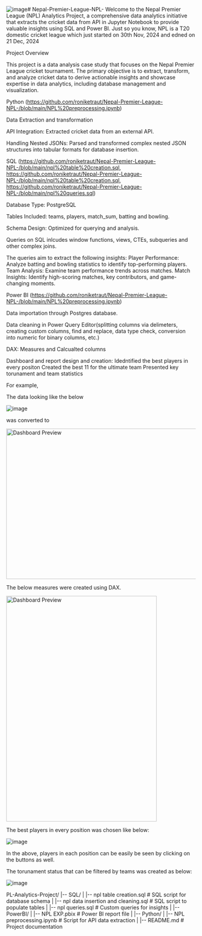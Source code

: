 ![image](https://github.com/user-attachments/assets/32ede7b7-554d-4cba-9db9-8958e178d9ac)# Nepal-Premier-League-NPL-
Welcome to the Nepal Premier League (NPL) Analytics Project, a comprehensive data analytics initiative that extracts the cricket data from API in Jupyter Notebook to provide valuable insights using SQL and Power BI. Just so you know, NPL is a T20 domestic cricket league which just started on 30th Nov, 2024 and edned on 21 Dec, 2024

Project Overview

This project is a data analysis case study that focuses on the Nepal Premier League cricket tournament. The primary objective is to extract, transform, and analyze cricket data to derive actionable insights and showcase expertise in data analytics, including database management and visualization.

Python (https://github.com/roniketraut/Nepal-Premier-League-NPL-/blob/main/NPL%20preprocessing.ipynb)

Data Extraction and transformation 

   API Integration: Extracted cricket data from an external API.
   
   Handling Nested JSONs: Parsed and transformed complex nested JSON structures into tabular formats for database insertion.

SQL (https://github.com/roniketraut/Nepal-Premier-League-NPL-/blob/main/npl%20table%20creation.sql, https://github.com/roniketraut/Nepal-Premier-League-NPL-/blob/main/npl%20table%20creation.sql, https://github.com/roniketraut/Nepal-Premier-League-NPL-/blob/main/npl%20queries.sql)

Database Type: PostgreSQL

Tables Included: teams, players, match_sum, batting and bowling.

Schema Design: Optimized for querying and analysis.

Queries on SQL inlcudes window functions, views, CTEs, subqueries and other complex joins.

The queries aim to extract the following insights:
   Player Performance: Analyze batting and bowling statistics to identify top-performing players.
   Team Analysis: Examine team performance trends across matches.
   Match Insights: Identify high-scoring matches, key contributors, and game-changing moments.

Power BI (https://github.com/roniketraut/Nepal-Premier-League-NPL-/blob/main/NPL%20preprocessing.ipynb)

Data importation through Postgres database.

Data cleaning in Power Query Editor(splitting columns via delimeters, creating custom columns, find and replace, data type check, conversion into numeric for binary 
 columns, etc.)
 
DAX: Measures and Calcualted columns

Dashboard and report design and creation:
  Idedntified the best players in every positon
  Created the best 11 for the ultimate team
  Presented key torunament and team statistics 

For example, 

The data looking like the below 

![image](https://github.com/user-attachments/assets/88d03729-c993-43c0-803c-a4ce28dcf4d2)

was converted to 

<img src="https://github.com/user-attachments/assets/d6d22ac8-3587-4b80-aa2b-2c4d7ca7af76" alt="Dashboard Preview" width="600" height="400">


The below measures were created using DAX.

<img src="https://github.com/user-attachments/assets/e158bf9c-41eb-4998-8fbb-e9d413259345" alt="Dashboard Preview" width="400" height="600">


The best players in every position was chosen like below:

![image](https://github.com/user-attachments/assets/688a7c58-5ed3-417c-8b3a-59f91c78ef71)

In the above, players in each position can be easily be seen by clicking on the buttons as well.

The torunament status that can be filtered by teams was created as below:

![image](https://github.com/user-attachments/assets/dbdba08a-77ba-4956-88e3-6cbe5e3019c4)


PL-Analytics-Project/
|-- SQL/
|   |-- npl table creation.sql    # SQL script for database schema
|   |-- npl data insertion and cleaning.sql      # SQL script to populate tables
|   |-- npl queries.sql          # Custom queries for insights
|
|-- PowerBI/
|   |-- NPL EXP.pbix   # Power BI report file
|
|-- Python/
|   |-- NPL preprocessing.ipynb    # Script for API data extraction
|
|-- README.md                # Project documentation


